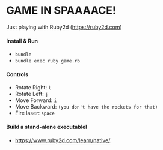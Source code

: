 GAME IN SPAAAACE!
====

Just playing with Ruby2d (https://ruby2d.com)

#### Install & Run

* `bundle`
* `bundle exec ruby game.rb`

#### Controls

* Rotate Right: `l`
* Rotate Left: `j`
* Move Forward: `i`
* Move Backward: `(you don't have the rockets for that)`
* Fire laser: `space`

#### Build a stand-alone executablel

* https://www.ruby2d.com/learn/native/

